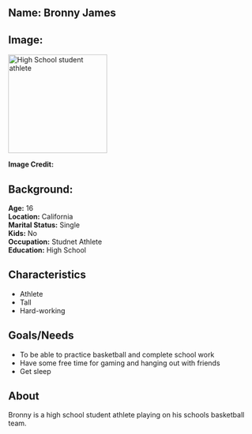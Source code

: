 ## Name: Bronny James

## Image: 
<img src="" width="200px" alt="High School student athlete" />

**Image Credit:**  
<!-- WOCinTech Chat via [Flickr](https://www.flickr.com/photos/wocintechchat/25388752744/) -->


## Background:

**Age:** 16<br> 
**Location:** California<br> 
**Marital Status:** Single<br> 
**Kids:** No<br> 
**Occupation:** Studnet Athlete<br> 
**Education:** High School

## Characteristics
* Athlete
* Tall
* Hard-working

## Goals/Needs

* To be able to practice basketball and complete school work
* Have some free time for gaming and hanging out with friends
* Get sleep


## About
Bronny is a high school student athlete playing on his schools basketball team. 
